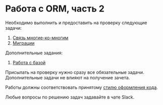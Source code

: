 # Работа с ORM, часть 2

Необходимо выполнить и предоставить на проверку следующие задачи:

1. [Связь многие-ко-многим](./m2m-relations)
2. [Миграции](./orm_migrations)

Дополнительные задания:

1. [Работа с базой](./orm_query)

Присылать на проверку нужно сразу все обязательные задачи. Дополнительные задачи не влияют на получение зачета.

Работы должны соответствовать
принятому [стилю оформления кода](https://github.com/netology-code/codestyle/tree/master/python).

Любые вопросы по решению задач задавайте в чате Slack.
